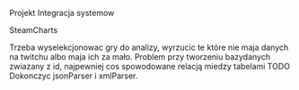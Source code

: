 Projekt Integracja systemow

SteamCharts

Trzeba wyselekcjonowac gry do analizy, wyrzucic te które nie maja danych na twitchu albo maja ich za mało.
Problem przy tworzeniu bazydanych zwiazany z id, najpewniej cos spowodowane relacją miedzy tabelami
TODO Dokonczyc jsonParser i xmlParser.
